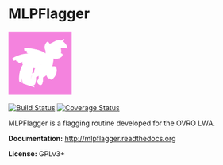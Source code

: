 # MLPFlagger
![MLPFlagger](doc/mlpflagger.png)

[![Build Status](https://travis-ci.org/mweastwood/MLPFlagger.jl.svg?branch=master)](https://travis-ci.org/mweastwood/MLPFlagger.jl)
[![Coverage Status](https://img.shields.io/codecov/c/github/mweastwood/MLPFlagger.jl.svg)](https://codecov.io/github/mweastwood/MLPFlagger.jl)

MLPFlagger is a flagging routine developed for the OVRO LWA.

**Documentation:** http://mlpflagger.readthedocs.org

**License:** GPLv3+

